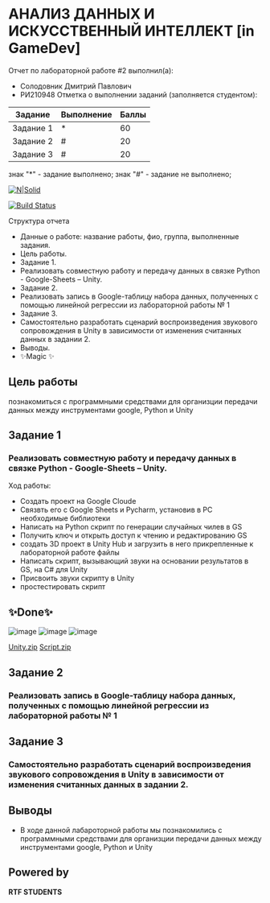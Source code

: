 # АНАЛИЗ ДАННЫХ И ИСКУССТВЕННЫЙ ИНТЕЛЛЕКТ [in GameDev]
Отчет по лабораторной работе #2 выполнил(а):
- Солодовник Дмитрий Павлович
- РИ210948
Отметка о выполнении заданий (заполняется студентом):

| Задание | Выполнение | Баллы |
| ------ | ------ | ------ |
| Задание 1 | * | 60 |
| Задание 2 | # | 20 |
| Задание 3 | # | 20 |

знак "*" - задание выполнено; знак "#" - задание не выполнено;



[![N|Solid](https://cldup.com/dTxpPi9lDf.thumb.png)](https://nodesource.com/products/nsolid)

[![Build Status](https://travis-ci.org/joemccann/dillinger.svg?branch=master)](https://travis-ci.org/joemccann/dillinger)

Структура отчета

- Данные о работе: название работы, фио, группа, выполненные задания.
- Цель работы.
- Задание 1.
- Реализовать совместную работу и передачу данных в связке Python - Google-Sheets – Unity.
- Задание 2.
- Реализовать запись в Google-таблицу набора данных, полученных с помощью линейной регрессии из лабораторной работы № 1
- Задание 3.
- Самостоятельно разработать сценарий воспроизведения звукового сопровождения в Unity в зависимости от изменения считанных данных в задании 2.
- Выводы.
- ✨Magic ✨

## Цель работы
познакомиться с программными средствами для организции передачи данных между инструментами google, Python и Unity

## Задание 1
### Реализовать совместную работу и передачу данных в связке Python - Google-Sheets – Unity.
Ход работы:
- Создать проект на Google Cloude
- Связвть его с Google Sheets и Pycharm, установив в PC необходимые библиотеки
- Написать на Python скрипт по генерации случайных чилев в GS
- Получить ключ и открыть доступ к чтению и  редактированию GS
- создать 3D проект в Unity Hub и загрузить в него прикрепленные к лабораторной работе файлы
- Написать скрипт, вызывающий звуки на основании результатов в GS, на C# для Unity
- Присвоить звуки скрипту в Unity
- простестировать скрипт
## ✨Done✨
![image](https://user-images.githubusercontent.com/58801260/195161779-00a56b4d-5a22-4a4a-9eab-d9d1c01011cd.png)
![image](https://user-images.githubusercontent.com/58801260/195161735-6b2d61f5-deed-4c42-b0e1-cbb693fd0ec5.png)
![image](https://user-images.githubusercontent.com/58801260/195161648-3acb92fb-2f97-4eee-8d81-fd309c26cbba.png)

[Unity.zip](https://github.com/ggiderg/DA-in-GameDev-lab1/files/9758524/Unity.zip)
[Script.zip](https://github.com/ggiderg/DA-in-GameDev-lab1/files/9758542/Script.zip)




## Задание 2
### Реализовать запись в Google-таблицу набора данных, полученных с помощью линейной регрессии из лабораторной работы № 1

## Задание 3
### Самостоятельно разработать сценарий воспроизведения звукового сопровождения в Unity в зависимости от изменения считанных данных в задании 2.



## Выводы
- В ходе данной лабароторной работы мы познакомились с программными средствами для организции передачи данных между инструментами google, Python и Unity

## Powered by

**RTF STUDENTS**
